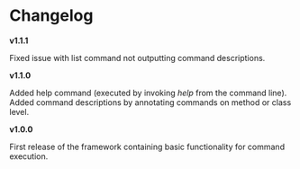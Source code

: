 # Changelog #

__v1.1.1__

Fixed issue with list command not outputting command descriptions.

__v1.1.0__

Added help command (executed by invoking _help_ from the command line).
Added command descriptions by annotating commands on method or class level.

__v1.0.0__

First release of the framework containing basic functionality for command execution.

